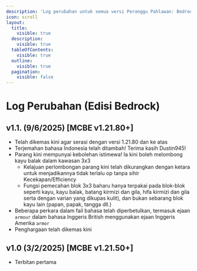 ```yaml
---
description: 'Log perubahan untuk semua versi Peranggu Pahlawan: Bedrock Edition'
icon: scroll
layout:
  title:
    visible: true
  description:
    visible: true
  tableOfContents:
    visible: true
  outline:
    visible: true
  pagination:
    visible: false
---
```


# Log Perubahan (Edisi Bedrock)

## v1.1. (9/6/2025) \[MCBE v1.21.80+]

* Telah dikemas kini agar serasi dengan versi 1.21.80 dan ke atas
* Terjemahan bahasa Indonesia telah ditambah! Terima kasih Dustin945!
* Parang kini mempunyai kebolehan istimewa! Ia kini boleh melombong kayu balak dalam kawasan 3x3
  * Kelajuan perlombongan parang kini telah dikurangkan dengan ketara untuk menjadikannya tidak terlalu op tanpa sihir Kecekapan/Efficiency
  *    Fungsi pemecahan blok 3x3 baharu hanya terpakai pada blok-blok seperti kayu, kayu balak, batang kirmizi dan gila, hifa kirmizi dan gila serta dengan varian yang dikupas kulit), dan bukan sebarang blok kayu lain (papan, papak, tangga dll.)
* Beberapa perkara dalam fail bahasa telah diperbetulkan, termasuk ejaan `armour` dalam bahasa Inggeris British menggunakan ejaan Inggeris Amerika `armor`
* Penghargaan telah dikemas kini

## v1.0 (3/2/2025) \[MCBE v1.21.50+]

* Terbitan pertama
